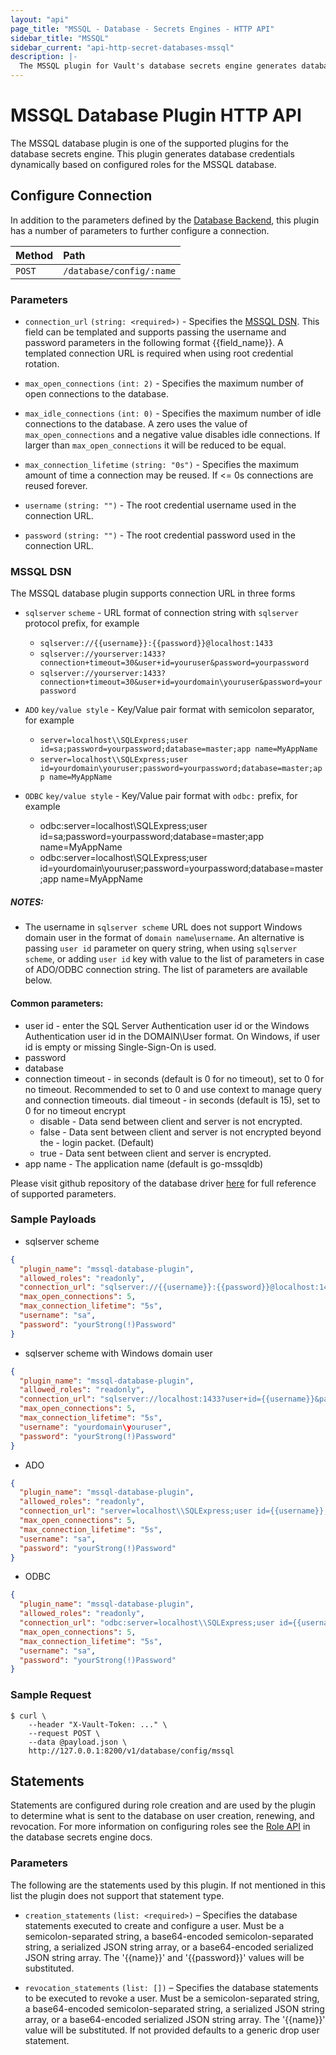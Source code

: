 ```yaml
---
layout: "api"
page_title: "MSSQL - Database - Secrets Engines - HTTP API"
sidebar_title: "MSSQL"
sidebar_current: "api-http-secret-databases-mssql"
description: |-
  The MSSQL plugin for Vault's database secrets engine generates database credentials to access MSSQL servers.
---
```


# MSSQL Database Plugin HTTP API

The MSSQL database plugin is one of the supported plugins for the database
secrets engine. This plugin generates database credentials dynamically based on
configured roles for the MSSQL database.

## Configure Connection

In addition to the parameters defined by the [Database
Backend](/api/secret/databases/index.html#configure-connection), this plugin
has a number of parameters to further configure a connection.

| Method   | Path                         |
| :--------------------------- | :--------------------- |
| `POST`   | `/database/config/:name`     |

### Parameters
- `connection_url` `(string: <required>)` - Specifies the [MSSQL DSN](#mssql-dsn). This field
  can be templated and supports passing the username and password
  parameters in the following format {{field_name}}.  A templated connection URL is
  required when using root credential rotation. 

- `max_open_connections` `(int: 2)` - Specifies the maximum number of open
  connections to the database.

- `max_idle_connections` `(int: 0)` - Specifies the maximum number of idle
  connections to the database. A zero uses the value of `max_open_connections`
  and a negative value disables idle connections. If larger than
  `max_open_connections` it will be reduced to be equal.

- `max_connection_lifetime` `(string: "0s")` - Specifies the maximum amount of
  time a connection may be reused. If <= 0s connections are reused forever.

- `username` `(string: "")` - The root credential username used in the connection URL. 

- `password` `(string: "")` - The root credential password used in the connection URL.

### MSSQL DSN

The MSSQL database plugin supports connection URL in three forms

- `sqlserver` `scheme` - URL format of connection string with `sqlserver` protocol prefix, for example

  - `sqlserver://{{username}}:{{password}}@localhost:1433`
  - `sqlserver://yourserver:1433?connection+timeout=30&user+id=youruser&password=yourpassword`
  - `sqlserver://yourserver:1433?connection+timeout=30&user+id=yourdomain\youruser&password=yourpassword`

- `ADO` `key/value style` - Key/Value pair format with semicolon separator, for example

  - `server=localhost\\SQLExpress;user id=sa;password=yourpassword;database=master;app name=MyAppName`
  - `server=localhost\\SQLExpress;user id=yourdomain\youruser;password=yourpassword;database=master;app name=MyAppName`

- `ODBC` `key/value style` - Key/Value pair format with `odbc:` prefix, for example
  - odbc:server=localhost\\SQLExpress;user id=sa;password=yourpassword;database=master;app name=MyAppName
  - odbc:server=localhost\\SQLExpress;user id=yourdomain\youruser;password=yourpassword;database=master;app name=MyAppName

##### NOTES:

- The username in `sqlserver scheme` URL does not support Windows domain user in the format of `domain name`\\`username`. An alternative is passing `user id` parameter on query string, when using `sqlserver scheme`, or adding `user id` key with value to the list of parameters in case of ADO/ODBC connection string. The list of parameters are available below.

#### Common parameters:
- user id - enter the SQL Server Authentication user id or the Windows Authentication user id in the DOMAIN\User format. On Windows, if user id is empty or missing Single-Sign-On is used.
- password
- database
- connection timeout - in seconds (default is 0 for no timeout), set to 0 for no timeout. Recommended to set to 0 and use context to manage query and connection timeouts.
dial timeout - in seconds (default is 15), set to 0 for no timeout
encrypt
  - disable - Data send between client and server is not encrypted.
  - false - Data sent between client and server is not encrypted beyond the - login packet. (Default)
  - true - Data sent between client and server is encrypted.
- app name - The application name (default is go-mssqldb)

Please visit github repository of the database driver [here](https://github.com/denisenkom/go-mssqldb/blob/master/README.md#connection-parameters-and-dsn) for full reference of supported parameters.


### Sample Payloads

- sqlserver scheme
```json
{
  "plugin_name": "mssql-database-plugin",
  "allowed_roles": "readonly",
  "connection_url": "sqlserver://{{username}}:{{password}}@localhost:1433",
  "max_open_connections": 5,
  "max_connection_lifetime": "5s",
  "username": "sa",
  "password": "yourStrong(!)Password"
}
```
- sqlserver scheme with Windows domain user
```json
{
  "plugin_name": "mssql-database-plugin",
  "allowed_roles": "readonly",
  "connection_url": "sqlserver://localhost:1433?user+id={{username}}&password={{password}}",
  "max_open_connections": 5,
  "max_connection_lifetime": "5s",
  "username": "yourdomain\youruser",
  "password": "yourStrong(!)Password"
}
```
- ADO
```json
{
  "plugin_name": "mssql-database-plugin",
  "allowed_roles": "readonly",
  "connection_url": "server=localhost\\SQLExpress;user id={{username}};password={{password}};database=master;app name=MyAppName",
  "max_open_connections": 5,
  "max_connection_lifetime": "5s",
  "username": "sa",
  "password": "yourStrong(!)Password"
}
```
- ODBC
```json
{
  "plugin_name": "mssql-database-plugin",
  "allowed_roles": "readonly",
  "connection_url": "odbc:server=localhost\\SQLExpress;user id={{username}};password={{password}};database=master;app name=MyAppName",
  "max_open_connections": 5,
  "max_connection_lifetime": "5s",
  "username": "sa",
  "password": "yourStrong(!)Password"
}
```

### Sample Request

```
$ curl \
    --header "X-Vault-Token: ..." \
    --request POST \
    --data @payload.json \
    http://127.0.0.1:8200/v1/database/config/mssql
```

## Statements

Statements are configured during role creation and are used by the plugin to
determine what is sent to the database on user creation, renewing, and
revocation. For more information on configuring roles see the [Role
API](/api/secret/databases/index.html#create-role) in the database secrets engine docs.

### Parameters

The following are the statements used by this plugin. If not mentioned in this
list the plugin does not support that statement type.

- `creation_statements` `(list: <required>)` – Specifies the database
  statements executed to create and configure a user. Must be a
  semicolon-separated string, a base64-encoded semicolon-separated string, a
  serialized JSON string array, or a base64-encoded serialized JSON string
  array. The '{{name}}' and '{{password}}' values will be substituted.

- `revocation_statements` `(list: [])` – Specifies the database statements to
  be executed to revoke a user. Must be a semicolon-separated string, a
  base64-encoded semicolon-separated string, a serialized JSON string array, or
  a base64-encoded serialized JSON string array. The '{{name}}' value will be
  substituted. If not provided defaults to a generic drop user statement.
